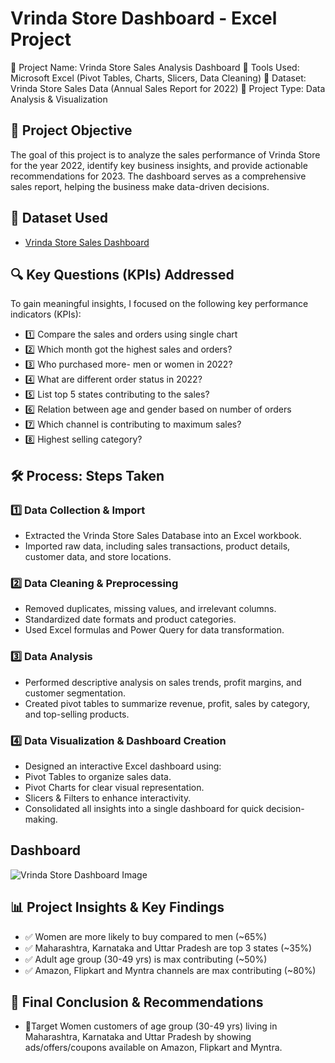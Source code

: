 # Vrinda Store Dashboard - Excel Project
📌 Project Name: Vrinda Store Sales Analysis Dashboard
📌 Tools Used: Microsoft Excel (Pivot Tables, Charts, Slicers, Data Cleaning)
📌 Dataset: Vrinda Store Sales Data (Annual Sales Report for 2022)
📌 Project Type: Data Analysis & Visualization
## 🎯 Project Objective
The goal of this project is to analyze the sales performance of Vrinda Store for the year 2022, identify key business insights, and provide actionable recommendations for 2023. The dashboard serves as a comprehensive sales report, helping the business make data-driven decisions.
## 📗 Dataset Used
- <a href="https://bit.ly/3X381ok">Vrinda Store Sales Dashboard</a>
## 🔍 Key Questions (KPIs) Addressed
To gain meaningful insights, I focused on the following key performance indicators (KPIs):
- 1️⃣ Compare the sales and orders using single chart
- 2️⃣ Which month got the highest sales and orders?
- 3️⃣ Who purchased more- men or women in 2022?
- 4️⃣ What are different order status in 2022?
- 5️⃣ List top 5 states contributing to the sales?
- 6️⃣ Relation between age and gender based on number of orders
- 7️⃣ Which channel is contributing to maximum sales?
- 8️⃣ Highest selling category?
## 🛠️ Process: Steps Taken
### 1️⃣ Data Collection & Import
- Extracted the Vrinda Store Sales Database into an Excel workbook.
- Imported raw data, including sales transactions, product details, customer data, and store locations.
### 2️⃣ Data Cleaning & Preprocessing
- Removed duplicates, missing values, and irrelevant columns.
- Standardized date formats and product categories.
- Used Excel formulas and Power Query for data transformation.
### 3️⃣ Data Analysis
- Performed descriptive analysis on sales trends, profit margins, and customer segmentation.
- Created pivot tables to summarize revenue, profit, sales by category, and top-selling products.
### 4️⃣ Data Visualization & Dashboard Creation
- Designed an interactive Excel dashboard using:
- Pivot Tables to organize sales data.
- Pivot Charts for clear visual representation.
- Slicers & Filters to enhance interactivity.
- Consolidated all insights into a single dashboard for quick decision-making.
## Dashboard
![Vrinda Store Dashboard Image](https://github.com/user-attachments/assets/cb7f7b68-fa64-47e6-86de-bf55e4844be9)

## 📊 Project Insights & Key Findings
- ✅ Women are more likely to buy compared to men (~65%)
- ✅ Maharashtra, Karnataka and Uttar Pradesh are top 3 states (~35%)
- ✅ Adult age group (30-49 yrs) is max contributing (~50%)
- ✅ Amazon, Flipkart and Myntra channels are max contributing (~80%)
## 📌 Final Conclusion & Recommendations
- 🔹Target Women customers of age group (30-49 yrs) living in Maharashtra, Karnataka and Uttar Pradesh by showing ads/offers/coupons available on Amazon, Flipkart and Myntra.

